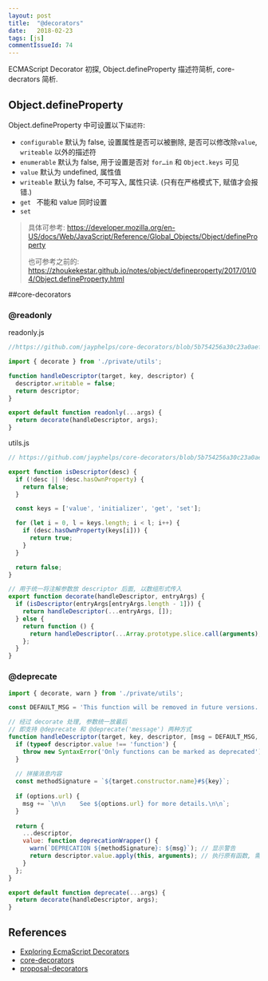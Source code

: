 ```yaml
---
layout: post
title:  "@decorators"
date:   2018-02-23
tags: [js]
commentIssueId: 74
---
```


ECMAScript Decorator 初探, Object.defineProperty 描述符简析, core-decrators 简析.



## Object.defineProperty 

Object.defineProperty 中可设置以下`描述符`:

* `configurable` 默认为 false, 设置属性是否可以被删除, 是否可以修改除`value`, `writeable` 以外的描述符
* `enumerable` 默认为 false, 用于设置是否对 `for…in` 和 `Object.keys` 可见
* `value` 默认为 undefined, 属性值
* `writeable` 默认为 false, 不可写入, 属性只读. (只有在严格模式下, 赋值才会报错.)
* `get `  不能和 value 同时设置
* `set`



> 具体可参考: https://developer.mozilla.org/en-US/docs/Web/JavaScript/Reference/Global_Objects/Object/defineProperty
>
> 也可参考之前的: https://zhoukekestar.github.io/notes/object/defineproperty/2017/01/04/Object.defineProperty.html



##core-decorators

### @readonly

readonly.js

```js
//https://github.com/jayphelps/core-decorators/blob/5b754256a30c23a0aef846c1b45f261e0c7b21a2/src/readonly.js

import { decorate } from './private/utils';

function handleDescriptor(target, key, descriptor) {
  descriptor.writable = false;
  return descriptor;
}

export default function readonly(...args) {
  return decorate(handleDescriptor, args);
}
```

utils.js

```js
// https://github.com/jayphelps/core-decorators/blob/5b754256a30c23a0aef846c1b45f261e0c7b21a2/src/private/utils.js

export function isDescriptor(desc) {
  if (!desc || !desc.hasOwnProperty) {
    return false;
  }

  const keys = ['value', 'initializer', 'get', 'set'];

  for (let i = 0, l = keys.length; i < l; i++) {
    if (desc.hasOwnProperty(keys[i])) {
      return true;
    }
  }

  return false;
}

// 用于统一将注解参数放 descriptor 后面, 以数组形式传入
export function decorate(handleDescriptor, entryArgs) {
  if (isDescriptor(entryArgs[entryArgs.length - 1])) {
    return handleDescriptor(...entryArgs, []);
  } else {
    return function () {
      return handleDescriptor(...Array.prototype.slice.call(arguments), entryArgs);
    };
  }
}
```



### @deprecate

```js
import { decorate, warn } from './private/utils';

const DEFAULT_MSG = 'This function will be removed in future versions.';

// 经过 decorate 处理, 参数统一放最后
// 即支持 @deprecate 和 @deprecate('message') 两种方式
function handleDescriptor(target, key, descriptor, [msg = DEFAULT_MSG, options = {}]) {
  if (typeof descriptor.value !== 'function') {
    throw new SyntaxError('Only functions can be marked as deprecated');
  }
  
  // 拼接消息内容
  const methodSignature = `${target.constructor.name}#${key}`;
  
  if (options.url) {
    msg += `\n\n    See ${options.url} for more details.\n\n`;
  }
      
  return {
    ...descriptor,
    value: function deprecationWrapper() {
      warn(`DEPRECATION ${methodSignature}: ${msg}`); // 显示警告
      return descriptor.value.apply(this, arguments); // 执行原有函数, 需保持上下文
    }
  };
}

export default function deprecate(...args) {
  return decorate(handleDescriptor, args);
}
```





## References

* [Exploring EcmaScript Decorators](https://medium.com/google-developers/exploring-es7-decorators-76ecb65fb841)
* [core-decorators](https://github.com/jayphelps/core-decorators)
* [proposal-decorators](https://tc39.github.io/proposal-decorators/)